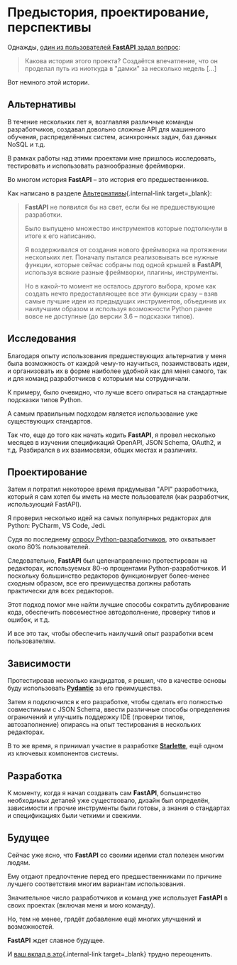 # Предыстория, проектирование, перспективы

Однажды, <a href="https://github.com/tiangolo/fastapi/issues/3#issuecomment-454956920" class="external-link" target="_blank">один из пользователей **FastAPI** задал вопрос</a>:

> Какова история этого проекта? Создаётся впечатление, что он проделал путь из ниоткуда в "дамки" за несколько недель [...]

Вот немного этой истории.

## Альтернативы

В течение нескольких лет я, возглавляя различные команды разработчиков, создавал довольно сложные API для машинного обучения, распределённых систем, асинхронных задач, баз данных NoSQL и т.д.

В рамках работы над этими проектами мне пришлось исследовать, тестировать и использовать разнообразные фреймворки.

Во многом история **FastAPI** – это история его предшественников.

Как написано в разделе [Альтернативы](alternatives.md){.internal-link target=_blank}:

<blockquote markdown="1">

**FastAPI** не появился бы на свет, если бы не предшествующие разработки.

Было выпущено множество инструментов которые подтолкнули в итоге к его написанию.

Я воздерживался от создания нового фреймворка на протяжении нескольких лет. Поначалу пытался реализовывать все нужные функции, которые сейчас собраны под одной крышей в **FastAPI**, используя всякие разные фреймворки, плагины, инструменты.

Но в какой-то момент не осталось другого выбора, кроме как создать нечто предоставляющее все эти функции сразу – взяв самые лучшие идеи из предыдущих инструментов, объединив их наилучшим образом и используя возможности Python ранее вовсе не доступные (до версии 3.6 – подсказки типов).

</blockquote>

## Исследования

Благодаря опыту использования предшествующих альтернатив у меня была возможность от каждой чему-то научиться, позаимствовать идеи, и организовать их в форме наиболее удобной как для меня самого, так и для команд разработчиков с которыми мы сотрудничали.

К примеру, было очевидно, что лучше всего опираться на стандартные подсказки типов Python.

А самым правильным подходом является использование уже существующих стандартов.

Так что, еще до того как начать кодить **FastAPI**, я провел несколько месяцев в изучении спецификаций OpenAPI, JSON Schema, OAuth2, и т.д. Разбирался в их взаимосвязи, общих местах и различиях. 

## Проектирование

Затем я потратил некоторое время придумывая "API" разработчика, который я сам хотел бы иметь на месте пользователя (как разработчик, использующий FastAPI).

Я проверил несколько идей на самых популярных редакторах для Python: PyCharm, VS Code, Jedi.

Судя по последнему <a href="https://www.jetbrains.com/research/python-developers-survey-2018/#development-tools" class="external-link" target="_blank">опросу Python-разработчиков</a>, это охватывает около 80% пользователей.

Следовательно, **FastAPI** был целенаправленно протестирован на редакторах, используемых 80-ю процентами Python-разработчиков. И поскольку большинство редакторов функционирует более-менее сходным образом, все его преимущества должны работать практически для всех редакторов.

Этот подход помог мне найти лучшие способы сократить дублирование кода, обеспечить повсеместное автодополнение, проверку типов и ошибок, и т.д.

И все это так, чтобы обеспечить наилучший опыт разработки всем пользователям.

## Зависимости

Протестировав несколько кандидатов, я решил, что в качестве основы буду использовать <a href="https://pydantic-docs.helpmanual.io/" class="external-link" target="_blank">**Pydantic**</a> за его преимущества.

Затем я подключился к его разработке, чтобы сделать его полностью совместимым с JSON Schema, ввести различные способы определения ограничений и улучшить поддержку IDE (проверки типов, автозаполнение) опираясь на опыт тестирования в нескольких редакторах.

В то же время, я принимал участие в разработке <a href="https://www.starlette.io/" class="external-link" target="_blank">**Starlette**</a>, ещё одном из ключевых компонентов системы.

## Разработка

К моменту, когда я начал создавать сам **FastAPI**, большинство необходимых деталей уже существовало, дизайн был определён, зависимости и прочие инструменты были готовы, а знания о стандартах и спецификациях были четкими и свежими.

## Будущее

Сейчас уже ясно, что **FastAPI** со своими идеями стал полезен многим людям.

Ему отдают предпочтение перед его предшественниками по причине лучшего соответствия многим вариантам использования.

Значительное число разработчиков и команд уже использует **FastAPI** в своих проектах (включая меня и мою команду).

Но, тем не менее, грядёт добавление ещё многих улучшений и возможностей.

**FastAPI** ждет славное будущее.

И [ваш вклад в это](help-fastapi.md){.internal-link target=_blank} трудно переоценить.
